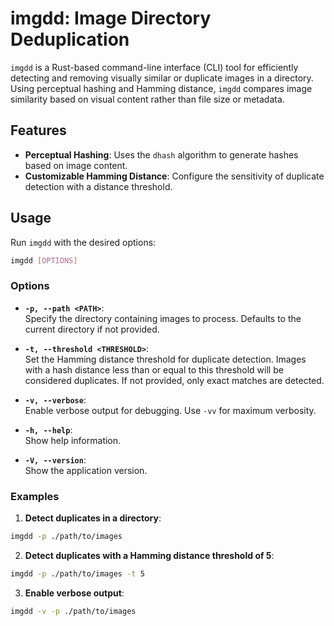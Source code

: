 # imgdd: Image Directory Deduplication

`imgdd` is a Rust-based command-line interface (CLI) tool for efficiently detecting and removing visually similar or duplicate images in a directory. Using perceptual hashing and Hamming distance, `imgdd` compares image similarity based on visual content rather than file size or metadata.

## Features

- **Perceptual Hashing**: Uses the `dhash` algorithm to generate hashes based on image content.
- **Customizable Hamming Distance**: Configure the sensitivity of duplicate detection with a distance threshold.

## Usage

Run `imgdd` with the desired options:

```bash
imgdd [OPTIONS]
```

### Options

- **`-p, --path <PATH>`**:  
    Specify the directory containing images to process. Defaults to the current directory if not provided.
    
- **`-t, --threshold <THRESHOLD>`**:  
    Set the Hamming distance threshold for duplicate detection. Images with a hash distance less than or equal to this threshold will be considered duplicates. If not provided, only exact matches are detected.
    
- **`-v, --verbose`**:  
    Enable verbose output for debugging. Use `-vv` for maximum verbosity.
    
- **`-h, --help`**:  
    Show help information.
    
- **`-V, --version`**:  
    Show the application version.
    

### Examples

1. **Detect duplicates in a directory**:
```bash
imgdd -p ./path/to/images
```

2. **Detect duplicates with a Hamming distance threshold of 5**:
```bash
imgdd -p ./path/to/images -t 5
```

3. **Enable verbose output**:
```bash
imgdd -v -p ./path/to/images
```